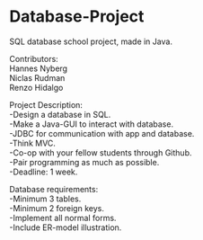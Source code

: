 # Database-Project  
SQL database school project, made in Java.

Contributors:  
Hannes Nyberg  
Niclas Rudman  
Renzo Hidalgo  

Project Description:  
-Design a database in SQL.  
-Make a Java-GUI to interact with database.  
-JDBC for communication with app and database.  
-Think MVC.  
-Co-op with your fellow students through Github.  
-Pair programming as much as possible.  
-Deadline: 1 week.  

Database requirements:  
-Minimum 3 tables.  
-Minimum 2 foreign keys.  
-Implement all normal forms.  
-Include ER-model illustration.  

